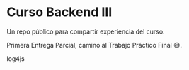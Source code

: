 # Curso Backend III

Un repo público para compartir experiencia del curso.

Primera Entrega Parcial, camino al Trabajo Práctico Final 😅.

log4js
